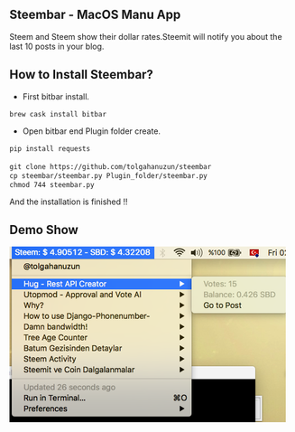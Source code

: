 ## Steembar - MacOS Manu App
Steem and Steem show their dollar rates.Steemit will notify you about the last 10 posts in your blog.

## How to Install Steembar?

- First bitbar install.
```
brew cask install bitbar
```
- Open bitbar end Plugin folder create.

```
pip install requests

git clone https://github.com/tolgahanuzun/steembar
cp steembar/steembar.py Plugin_folder/steembar.py
chmod 744 steembar.py
```
And the installation is finished !!

## Demo Show

![](steembar.png)






